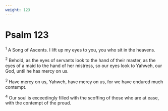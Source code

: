 ```yaml
---
weight: 123
---
```


# Psalm 123

<sup>1</sup> A Song of Ascents. I lift up my eyes to you, you who sit in the heavens. 

<sup>2</sup> Behold, as the eyes of servants look to the hand of their master, as the eyes of a maid to the hand of her mistress, so our eyes look to Yahweh, our God, until he has mercy on us. 

<sup>3</sup> Have mercy on us, Yahweh, have mercy on us, for we have endured much contempt. 

<sup>4</sup> Our soul is exceedingly filled with the scoffing of those who are at ease, with the contempt of the proud. 


